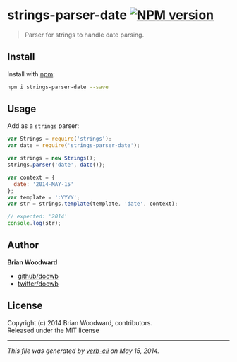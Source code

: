 # strings-parser-date [![NPM version](https://badge.fury.io/js/strings-parser-date.png)](http://badge.fury.io/js/strings-parser-date)

> Parser for strings to handle date parsing.

## Install
Install with [npm](npmjs.org):

```bash
npm i strings-parser-date --save
``` 

## Usage
Add as a `strings` parser:

```js
var Strings = require('strings');
var date = require('strings-parser-date');

var strings = new Strings();
strings.parser('date', date());

var context = {
  date: '2014-MAY-15'
};
var template = ':YYYY';
var str = strings.template(template, 'date', context);

// expected: '2014'
console.log(str);
```

## Author

**Brian Woodward**

+ [github/doowb](https://github.com/doowb)
+ [twitter/doowb](http://twitter.com/doowb)


## License
Copyright (c) 2014 Brian Woodward, contributors.  
Released under the MIT license

***

_This file was generated by [verb-cli](https://github.com/assemble/verb-cli) on May 15, 2014._
